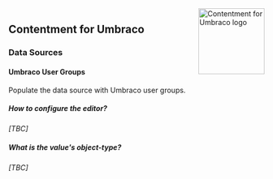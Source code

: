 <img src="../assets/img/logo.png" alt="Contentment for Umbraco logo" title="A state of Umbraco happiness." height="130" align="right">

## Contentment for Umbraco

### Data Sources

#### Umbraco User Groups

Populate the data source with Umbraco user groups.


##### How to configure the editor?

_[TBC]_


##### What is the value's object-type?

_[TBC]_

